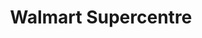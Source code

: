 ---
title: "Walmart Supercentre"
url: /richmond-hill/walmart-supercentre-major-mackenzie-drive-east/
shop: supermarket
---